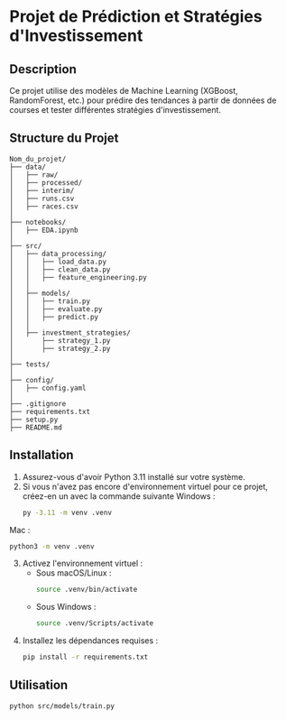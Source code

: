 # Projet de Prédiction et Stratégies d'Investissement

## Description
Ce projet utilise des modèles de Machine Learning (XGBoost, RandomForest, etc.) pour prédire des tendances à partir de données de courses et tester différentes stratégies d'investissement.

## Structure du Projet
```
Nom_du_projet/
├── data/
│   ├── raw/
│   ├── processed/
│   ├── interim/
│   ├── runs.csv
│   ├── races.csv
│
├── notebooks/
│   ├── EDA.ipynb
│
├── src/
│   ├── data_processing/
│   │   ├── load_data.py
│   │   ├── clean_data.py
│   │   ├── feature_engineering.py
│   │
│   ├── models/
│   │   ├── train.py
│   │   ├── evaluate.py
│   │   ├── predict.py
│   │
│   ├── investment_strategies/
│       ├── strategy_1.py
│       ├── strategy_2.py
│
├── tests/
│
├── config/
│   ├── config.yaml
│
├── .gitignore
├── requirements.txt
├── setup.py
├── README.md
```

## Installation
1. Assurez-vous d'avoir Python 3.11 installé sur votre système.
2. Si vous n'avez pas encore d'environnement virtuel pour ce projet, créez-en un avec la commande suivante
Windows :
   ```bash
   py -3.11 -m venv .venv
   ```

Mac :
   ```bash
   python3 -m venv .venv
   ```

3. Activez l'environnement virtuel :
   - Sous macOS/Linux :
     ```bash
     source .venv/bin/activate
     ```
   - Sous Windows :
     ```bash
     source .venv/Scripts/activate
     ```
4. Installez les dépendances requises :
   ```bash
   pip install -r requirements.txt
   ```

## Utilisation
```bash
python src/models/train.py
```

